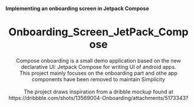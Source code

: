 <b>Implementing an onboarding screen in Jetpack Compose</b>
<h1 align="center">Onboarding_Screen_JetPack_Compose</h1>
<p align="center">  
Compose onboarding is a small demo application based on the new declarative UI: Jetpack Compose for writing UI of android apps.<br>This project mainly focuses on the onboarding part and othe app components have been removed to maintain Simplicity<br>
<br>
The project draws inspiration from a dribble mockup found at https://dribbble.com/shots/13569004-Onboarding/attachments/5173343?
</p>
</br>


